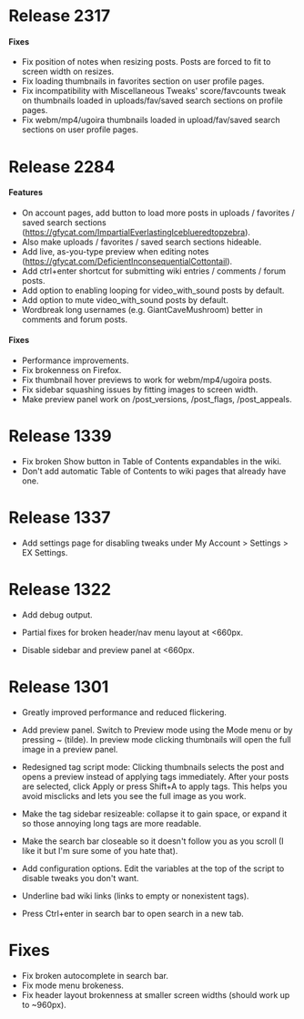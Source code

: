 # Release 2317

#### Fixes

* Fix position of notes when resizing posts. Posts are forced to fit to screen
  width on resizes.
* Fix loading thumbnails in favorites section on user profile pages.
* Fix incompatibility with Miscellaneous Tweaks' score/favcounts tweak on
  thumbnails loaded in uploads/fav/saved search sections on profile pages.
* Fix webm/mp4/ugoira thumbnails loaded in upload/fav/saved search sections on
  user profile pages.

# Release 2284

#### Features

* On account pages, add button to load more posts in uploads / favorites / saved search sections (https://gfycat.com/ImpartialEverlastingIceblueredtopzebra).
* Also make uploads / favorites / saved search sections hideable.
* Add live, as-you-type preview when editing notes (https://gfycat.com/DeficientInconsequentialCottontail).
* Add ctrl+enter shortcut for submitting wiki entries / comments / forum posts.
* Add option to enabling looping for video_with_sound posts by default.
* Add option to mute video_with_sound posts by default.
* Wordbreak long usernames (e.g. GiantCaveMushroom) better in comments and forum posts.

#### Fixes

* Performance improvements.
* Fix brokenness on Firefox.
* Fix thumbnail hover previews to work for webm/mp4/ugoira posts.
* Fix sidebar squashing issues by fitting images to screen width.
* Make preview panel work on /post_versions, /post_flags, /post_appeals.

# Release 1339

* Fix broken Show button in Table of Contents expandables in the wiki.
* Don't add automatic Table of Contents to wiki pages that already have one.

# Release 1337

* Add settings page for disabling tweaks under My Account > Settings > EX Settings.

# Release 1322

* Add debug output.

* Partial fixes for broken header/nav menu layout at <660px.

* Disable sidebar and preview panel at <660px.

# Release 1301

* Greatly improved performance and reduced flickering.

* Add preview panel. Switch to Preview mode using the Mode menu or by pressing ~ (tilde).
  In preview mode clicking thumbnails will open the full image in a preview panel.

* Redesigned tag script mode: Clicking thumbnails selects the post and opens a
  preview instead of applying tags immediately. After your posts are selected,
  click Apply or press Shift+A to apply tags. This helps you avoid misclicks and
  lets you see the full image as you work.

* Make the tag sidebar resizeable: collapse it to gain space, or expand it so
  those annoying long tags are more readable.

* Make the search bar closeable so it doesn't follow you as you scroll (I like
  it but I'm sure some of you hate that).

* Add configuration options. Edit the variables at the top of the script to
  disable tweaks you don't want.

* Underline bad wiki links (links to empty or nonexistent tags).

* Press Ctrl+enter in search bar to open search in a new tab.

# Fixes

* Fix broken autocomplete in search bar.
* Fix mode menu brokeness.
* Fix header layout brokenness at smaller screen widths (should work up to ~960px).
